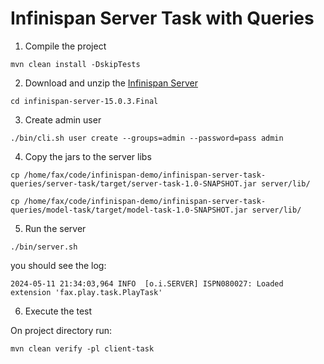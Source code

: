 # Infinispan Server Task with Queries

1. Compile the project

```
mvn clean install -DskipTests
```

2. Download and unzip the [Infinispan Server](https://downloads.jboss.org/infinispan/15.0.3.Final/infinispan-server-15.0.3.Final.zip)

```
cd infinispan-server-15.0.3.Final
```

3. Create admin user

```
./bin/cli.sh user create --groups=admin --password=pass admin
```

4. Copy the jars to the server libs

```
cp /home/fax/code/infinispan-demo/infinispan-server-task-queries/server-task/target/server-task-1.0-SNAPSHOT.jar server/lib/
```

```
cp /home/fax/code/infinispan-demo/infinispan-server-task-queries/model-task/target/model-task-1.0-SNAPSHOT.jar server/lib/
```

5. Run the server

```
./bin/server.sh
```

you should see the log:

```
2024-05-11 21:34:03,964 INFO  [o.i.SERVER] ISPN080027: Loaded extension 'fax.play.task.PlayTask'
```

6. Execute the test

On project directory run:

```
mvn clean verify -pl client-task
```

